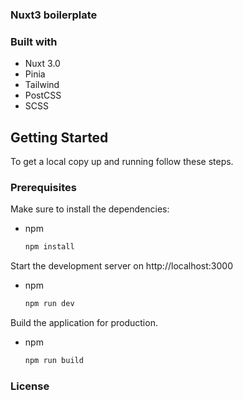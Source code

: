 ### Nuxt3 boilerplate

### Built with

* Nuxt 3.0
* Pinia
* Tailwind
* PostCSS
* SCSS


## Getting Started

To get a local copy up and running follow these steps.

### Prerequisites

Make sure to install the dependencies:
* npm
  ```sh
  npm install
  ```

Start the development server on http://localhost:3000
* npm
  ```sh
  npm run dev
  ```

Build the application for production.
* npm
  ```sh
  npm run build
  ```



### License